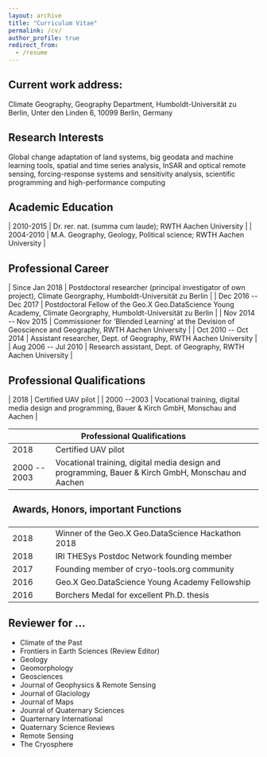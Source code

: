 ```yaml
---
layout: archive
title: "Curriculum Vitae"
permalink: /cv/
author_profile: true
redirect_from:
  - /resume
---
```


## Current work address: 
Climate Geography, Geography Department, Humboldt-Universität zu Berlin,
Unter den Linden 6, 10099 Berlin, Germany

## Research Interests

Global change adaptation of land systems, big geodata and machine learning tools, spatial and time series analysis, InSAR and optical remote sensing, forcing-response systems and sensitivity analysis, scientific programming and high-performance computing

## Academic Education

| 2010-2015 | Dr. rer. nat. (summa cum laude); RWTH Aachen University |
| 2004-2010 | M.A. Geography, Geology, Political science; RWTH Aachen University |

## Professional Career

| Since Jan 2018 | Postdoctoral researcher (principal investigator of own project), Climate Georgraphy, Humboldt-Universität zu Berlin |
| Dec 2016 -- Dec 2017 | Postdoctoral Fellow of the Geo.X Geo.DataScience Young Academy, Climate Georgraphy, Humboldt-Universität zu Berlin |
| Nov 2014 -- Nov 2015 | Commissioner for ‘Blended Learning’ at the Devision of Geoscience and Geography, RWTH Aachen University |
| Oct 2010 -- Oct 2014 | Assistant researcher, Dept. of Geography, RWTH Aachen University |
| Aug 2006 -- Jul 2010 | Research assistant, Dept. of Geography, RWTH Aachen University |

## Professional Qualifications 

| 2018 | Certified UAV pilot |
| 2000 --2003 | Vocational training, digital media design and programming, Bauer & Kirch GmbH, Monschau and Aachen |



<table>
  <thead>
	<tr>
	  <th colspan="2">Professional Qualifications</th>
	</tr>
  </thead>
  <tbody>
	<tr>
	  <td>2018</td>
	  <td>Certified UAV pilot</td>
	</tr>
	<tr>
	  <td>2000 -- 2003 </td>
	  <td>Vocational training, digital media design and programming, Bauer & Kirch GmbH, Monschau and Aachen</td>
	</tr>
  </tbody>
  <thead>	
	<tr>
	  <td colspan="2"><h3>Awards, Honors, important Functions</h3></td>
	</tr>
  </thead>
  <tbody>
	<tr>
	  <td>2018</td>
	  <td>Winner of the Geo.X Geo.DataScience Hackathon 2018</td>
	</tr>
	<tr>
	  <td>2018</td>
	  <td>IRI THESys Postdoc Network founding member</td>
	</tr>
	<tr>
	  <td>2017</td>
	  <td>Founding member of cryo-tools.org community</td>
	</tr>
	<tr>
	  <td>2016</td>
	  <td>Geo.X Geo.DataScience Young Academy Fellowship</td>
	</tr>
	<tr>
	  <td>2016</td>
	  <td>Borchers Medal for excellent Ph.D. thesis</td>
	</tr>
  </tbody>
</table>

## Reviewer for ...
- Climate of the Past
- Frontiers in Earth Sciences (Review Editor)
- Geology
- Geomorphology
- Geosciences
- Journal of Geophysics & Remote Sensing
- Journal of Glaciology
- Journal of Maps
- Jounral of Quaternary Sciences
- Quarternary International
- Quaternary Science Reviews	
- Remote Sensing
- The Cryosphere
